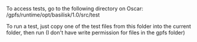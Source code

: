 To access tests, go to the following directory on Oscar: /gpfs/runtime/opt/basilisk/1.0/src/test

To run a test, just copy one of the test files from this folder into the current folder, then run (I don't have write permission for files in the gpfs folder)
